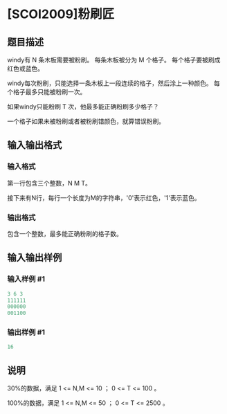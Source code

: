# [SCOI2009]粉刷匠

## 题目描述

windy有 N 条木板需要被粉刷。 每条木板被分为 M 个格子。 每个格子要被刷成红色或蓝色。

windy每次粉刷，只能选择一条木板上一段连续的格子，然后涂上一种颜色。 每个格子最多只能被粉刷一次。

如果windy只能粉刷 T 次，他最多能正确粉刷多少格子？

一个格子如果未被粉刷或者被粉刷错颜色，就算错误粉刷。

## 输入输出格式

### 输入格式

第一行包含三个整数，N M T。

接下来有N行，每行一个长度为M的字符串，'0'表示红色，'1'表示蓝色。

### 输出格式

包含一个整数，最多能正确粉刷的格子数。

## 输入输出样例

### 输入样例 #1

```cpp
3 6 3
111111
000000
001100
```


### 输出样例 #1

```cpp
16
```


## 说明

30%的数据，满足 1 <= N,M <= 10 ； 0 <= T <= 100 。

100%的数据，满足 1 <= N,M <= 50 ； 0 <= T <= 2500 。

